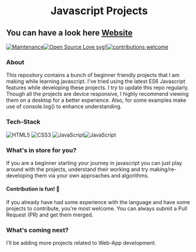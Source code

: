 <h1 align = "center"> Javascript Projects </h1>

## You can have a look here <a href="https://khush2706.github.io/javascript-projects/"> Website </a>

[![Maintenance](https://img.shields.io/badge/Maintained%3F-yes-green.svg)](https://GitHub.com/Naereen/StrapDown.js/graphs/commit-activity)[![Open Source Love svg1](https://badges.frapsoft.com/os/v1/open-source.svg?v=103)](https://github.com/ellerbrock/open-source-badges/)[![contributions welcome](https://img.shields.io/badge/contributions-welcome-brightgreen.svg?style=flat)](https://github.com/dwyl/esta/issues)

### About 

This repository contains a bunch of beginner friendly projects that I am making while learning javascript. I've tried using the latest ES6 Javascript features while developing these projects. I try to update this repo regularly. Though all the projects are device responsive, I highly recommend viewing them on a desktop for a better experience. Also, for some examples make use of console.log() to enhance understanding.



###  Tech-Stack

<img alt="HTML5" src="https://img.shields.io/badge/html5%20-%23E34F26.svg?&style=for-the-badge&logo=html5&logoColor=white"/> <img alt="CSS3" src="https://img.shields.io/badge/css3%20-%231572B6.svg?&style=for-the-badge&logo=css3&logoColor=white"/> <img alt="JavaScript" src="https://img.shields.io/badge/javascript%20-%23323330.svg?&style=for-the-badge&logo=javascript&logoColor=%23F7DF1E"/><img alt="JavaScript" src="https://img.shields.io/badge/bootstrap%20-%23323330.svg?&style=for-the-badge&logo=bootstrap&logoColor=%\white"/>



###  What's in store for you?

If you are a beginner starting your journey in javascript you can just play around with the projects, understand their working and try making/re-developing them via your own approaches and algorithms.

#### Contribution is fun! 💚

If you already have had some experience with the language and have some projects to contribute, you're most welcome. You can always submit a Pull Request (PR) and get them merged.



###  What's coming next?

I'll be adding more projects related to Web-App development.
